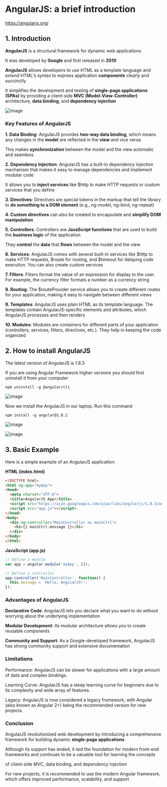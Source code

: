 # AngularJS: a brief introduction

https://angularjs.org/

## 1. Introduction

**AngularJS** is a structural framework for dynamic web applications

It was developed by **Google** and first released in **2010**

**AngularJS** allows developers to use HTML as a template language and extend HTML's syntax to express application **components** clearly and succinctly

It simplifies the development and testing of **single-page applications (SPAs)** by providing a client-side **MVC (Model-View-Controller)** architecture, **data binding**, and **dependency injection**

![image](https://github.com/luiscoco/AngularJS_brief_summary/assets/32194879/3f59e139-74ef-4832-b454-eef45be6fd87)

### Key Features of AngularJS

**1. Data Binding**: AngularJS provides **two-way data binding**, which means any changes in the **model** are reflected in the **view** and vice versa

This makes **synchronization** between the model and the view automatic and seamless

**2. Dependency Injection**: AngularJS has a built-in dependency injection mechanism that makes it easy to manage dependencies and implement modular code

It allows you to **inject services** like $http to make HTTP requests or custom services that you define

**3. Directives**: Directives are special tokens in the markup that tell the library to **do something to a DOM element** (e.g., ng-model, ng-bind, ng-repeat)

**4. Custom directives** can also be created to encapsulate and **simplify DOM manipulation**

**5. Controllers**: Controllers are **JavaScript functions** that are used to build the **business logic** of the application

They **control** the **data** that **flows** between the model and the view

**6. Services**: AngularJS comes with several built-in services like $http to make HTTP requests, $route for routing, and $timeout for delaying code execution. You can also create custom services

**7. Filters**: Filters format the value of an expression for display to the user. For example, the currency filter formats a number as a currency string

**8. Routing**: The $routeProvider service allows you to create different routes for your application, making it easy to navigate between different views

**9. Templates**: AngularJS uses plain HTML as its template language. The templates contain AngularJS-specific elements and attributes, which AngularJS processes and then renders

**10. Modules**: Modules are containers for different parts of your application (controllers, services, filters, directives, etc.). They help in keeping the code organized

## 2. How to install AngularJS

The latest version of AngularJS is 1.8.3

If you are using Angular Framework higher versions you should first uninstall it from your computer

```
npm uninstall -g @angular/cli
```

![image](https://github.com/luiscoco/AngularJS_brief_summary/assets/32194879/b5706ba3-81c3-4721-a823-efa8abf93680)

Now we install the AngularJS in our laptop. Run this command

```
npm install -g angular@1.8.2
```

![image](https://github.com/luiscoco/AngularJS_brief_summary/assets/32194879/617ec53f-ce30-4b18-8c82-4cee87afc305)

![image](https://github.com/luiscoco/AngularJS_brief_summary/assets/32194879/10e372fa-f4b2-4666-a398-687e833658e8)

## 3. Basic Example

Here is a simple example of an AngularJS application:

**HTML (index.html)**

```html
<!DOCTYPE html>
<html ng-app="myApp">
<head>
  <meta charset="UTF-8">
  <title>AngularJS App</title>
  <script src="https://ajax.googleapis.com/ajax/libs/angularjs/1.8.3/angular.min.js"></script>
  <script src="app.js"></script>
</head>
<body>
  <div ng-controller="MainController as mainCtrl">
    <h1>{{ mainCtrl.message }}</h1>
  </div>
</body>
</html>
```

**JavaScript (app.js)**
```javascript
// Define a module
var app = angular.module('myApp', []);

// Define a controller
app.controller('MainController', function() {
  this.message = 'Hello, AngularJS!';
});
```

### Advantages of AngularJS

**Declarative Code**: AngularJS lets you declare what you want to do without worrying about the underlying implementation

**Modular Development**: Its modular architecture allows you to create reusable components

**Community and Support**: As a Google-developed framework, AngularJS has strong community support and extensive documentation

### Limitations

Performance: AngularJS can be slower for applications with a large amount of data and complex bindings.

Learning Curve: AngularJS has a steep learning curve for beginners due to its complexity and wide array of features.

Legacy: AngularJS is now considered a legacy framework, with Angular (also known as Angular 2+) being the recommended version for new projects.

### Conclusion

AngularJS revolutionized web development by introducing a comprehensive framework for building dynamic **single-page applications**

Although its support has ended, it laid the foundation for modern front-end frameworks and continues to be a valuable tool for learning the concepts

of client-side MVC, data binding, and dependency injection

For new projects, it is recommended to use the modern Angular framework, which offers improved performance, scalability, and support
